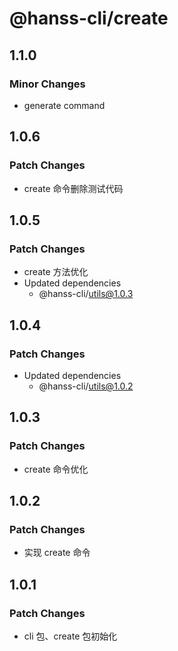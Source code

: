 # @hanss-cli/create

## 1.1.0

### Minor Changes

- generate command

## 1.0.6

### Patch Changes

- create 命令删除测试代码

## 1.0.5

### Patch Changes

- create 方法优化
- Updated dependencies
  - @hanss-cli/utils@1.0.3

## 1.0.4

### Patch Changes

- Updated dependencies
  - @hanss-cli/utils@1.0.2

## 1.0.3

### Patch Changes

- create 命令优化

## 1.0.2

### Patch Changes

- 实现 create 命令

## 1.0.1

### Patch Changes

- cli 包、create 包初始化
